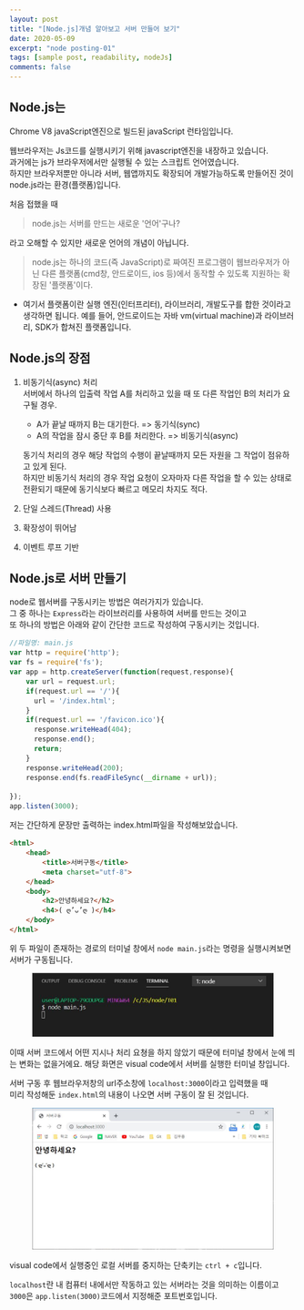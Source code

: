 ```yaml
---
layout: post
title: "[Node.js]개념 알아보고 서버 만들어 보기"
date: 2020-05-09
excerpt: "node posting-01"
tags: [sample post, readability, nodeJs]
comments: false
---
```

## Node.js는
Chrome V8 javaScript엔진으로 빌드된 javaScript 런타임입니다.

웹브라우저는 Js코드를 실행시키기 위해 javascript엔진을 내장하고 있습니다.  
과거에는 js가 브라우저에서만 실행될 수 있는 스크립트 언어였습니다.  
하지만 브라우저뿐만 아니라 서버, 웹앱까지도 확장되어 개발가능하도록 만들어진 것이 node.js라는 환경(플랫폼)입니다. 

처음 접했을 때  
> node.js는 서버를 만드는 새로운 '언어'구나?  

라고 오해할 수 있지만 새로운 언어의 개념이 아닙니다.

> node.js는 하나의 코드(즉 JavaScript)로 짜여진 프로그램이 웹브라우저가 아닌 다른 플랫폼(cmd창, 안드로이드, ios 등)에서 동작할 수 있도록 지원하는 확장된 '플랫폼'이다.

+ 여기서 플랫폼이란 실행 엔진(인터프리터), 라이브러리, 개발도구를 합한 것이라고 생각하면 됩니다. 예를 들어, 안드로이드는 자바 vm(virtual machine)과 라이브러리, SDK가 합쳐진 플랫폼입니다.

## Node.js의 장점
1. 비동기식(async) 처리  
    서버에서 하나의 입출력 작업 A를 처리하고 있을 때
    또 다른 작업인 B의 처리가 요구될 경우.
    * A가 끝날 때까지 B는 대기한다. => 동기식(sync)
    * A의 작업을 잠시 중단 후 B를 처리한다. => 비동기식(async)

    동기식 처리의 경우 해당 작업의 수행이 끝날때까지 모든 자원을 그 작업이 점유하고 있게 된다.  
    하지만 비동기식 처리의 경우 작업 요청이 오자마자 다른 작업을 할 수 있는 상태로 전환되기 때문에 동기식보다 빠르고 메모리 차지도 적다.
2. 단일 스레드(Thread) 사용
3. 확장성이 뛰어남
4. 이벤트 루프 기반

## Node.js로 서버 만들기
node로 웹서버를 구동시키는 방법은 여러가지가 있습니다.  
그 중 하나는 `Express`라는 라이브러리를 사용하여 서버를 만드는 것이고  
또 하나의 방법은 아래와 같이 간단한 코드로 작성하여 구동시키는 것입니다.

```javascript
//파일명: main.js
var http = require('http');
var fs = require('fs');
var app = http.createServer(function(request,response){
    var url = request.url;
    if(request.url == '/'){
      url = '/index.html';
    }
    if(request.url == '/favicon.ico'){
      response.writeHead(404);
      response.end();
      return;
    }
    response.writeHead(200);
    response.end(fs.readFileSync(__dirname + url));
 
});
app.listen(3000);
```

저는 간단하게 문장만 출력하는 index.html파일을 작성해보았습니다.
```html
<html>
    <head>
        <title>서버구동</title>
        <meta charset="utf-8">
    </head>
    <body>
        <h2>안녕하세요?</h2>
        <h4>( ღ’ᴗ’ღ )</h4>
    </body>
</html>
```
위 두 파일이 존재하는 경로의 터미널 창에서 `node main.js`라는 명령을 실행시켜보면 서버가 구동됩니다. 
<figure>
    <img src="./_posts/post_images/T01_1.JPG"/>
</figure>
이때 서버 코드에서 어떤 지시나 처리 요쳥을 하지 않았기 때문에 터미널 창에서 눈에 띄는 변화는 없을거에요.  
해당 화면은 visual code에서 서버를 실행한 터미널 창입니다.  


서버 구동 후 웹브라우저창의 url주소창에 `localhost:3000`이라고 입력했을 때  
미리 작성해둔 `index.html`의 내용이 나오면 서버 구동이 잘 된 것입니다.
<figure>
    <img src="./_posts/post_images/T01_2.JPG" />
</figure>


visual code에서 실행중인 로컬 서버를 중지하는 단축키는 `ctrl + c`입니다.

`localhost`란 내 컴퓨터 내에서만 작동하고 있는 서버라는 것을 의미하는 이름이고  
`3000`은 `app.listen(3000)`코드에서 지정해준 포트번호입니다.
